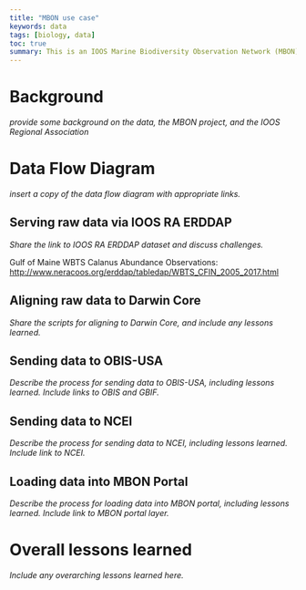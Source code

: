 ```yaml
---
title: "MBON use case"
keywords: data
tags: [biology, data]
toc: true
summary: This is an IOOS Marine Biodiversity Observation Network (MBON) data flow use case.
---
```


# Background
*provide some background on the data, the MBON project, and the IOOS Regional Association*

# Data Flow Diagram
*insert a copy of the data flow diagram with appropriate links.*

## Serving raw data via IOOS RA ERDDAP
*Share the link to IOOS RA ERDDAP dataset and discuss challenges.*

Gulf of Maine WBTS Calanus Abundance Observations: http://www.neracoos.org/erddap/tabledap/WBTS_CFIN_2005_2017.html

## Aligning raw data to Darwin Core
*Share the scripts for aligning to Darwin Core, and include any lessons learned.*

## Sending data to OBIS-USA
*Describe the process for sending data to OBIS-USA, including lessons learned. Include links to OBIS and GBIF.*

## Sending data to NCEI
*Describe the process for sending data to NCEI, including lessons learned. Include link to NCEI.*

## Loading data into MBON Portal
*Describe the process for loading data into MBON portal, including lessons learned. Include link to MBON portal layer.*

# Overall lessons learned
*Include any overarching lessons learned here.*
